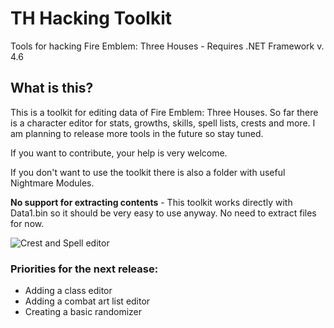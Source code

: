 # TH Hacking Toolkit

Tools for hacking Fire Emblem: Three Houses - Requires .NET Framework v. 4.6

## What is this?

This is a toolkit for editing data of Fire Emblem: Three Houses. So far there is a character editor for stats, growths, skills, spell lists, crests and more. I am planning to release more tools in the future so stay tuned.

If you want to contribute, your help is very welcome.

If you don't want to use the toolkit there is also a folder with useful Nightmare Modules.

**No support for extracting contents** - This toolkit works directly with Data1.bin so it should be very easy to use anyway. No need to extract files for now.

![Crest and Spell editor](https://i.imgur.com/BgBbdCR.png)

### Priorities for the next release:

* Adding a class editor
* Adding a combat art list editor
* Creating a basic randomizer
